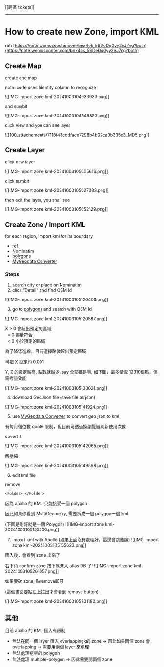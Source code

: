 [[跨區 tickets]]


---



# How to create new Zone, import KML

  

ref: [https://note.wemoscooter.com/bnx4ok_5SDeDq0yy2eJ7ng?both](https://note.wemoscooter.com/bnx4ok_5SDeDq0yy2eJ7ng?both)

  
  
  

## Create Map

create one map 

note: code uses Identity column to recognize

![[IMG-import zone kml-20241003104933933.png]]

  
  

and sumbit

![[IMG-import zone kml-20241003104948853.png]]

  
  
  
  
  

click view and you can see layer

![[100_attachements/7118f43cddface7298b4b02ca3b335d3_MD5.png]]

  
  
  
  
  

## Create Layer

click new layer

![[IMG-import zone kml-20241003105005616.png]]

  
  

click sumbit

  

![[IMG-import zone kml-20241003105027383.png]]

  
  

then edit the layer, you shall see

![[IMG-import zone kml-20241003105052129.png]]

  

## Create Zone / Import KML

for each region, import kml for its boundary

- [ref](https://gis.stackexchange.com/questions/183248/getting-polygon-boundaries-of-city-in-json-from-google-maps-api)
- [Nominatim](https://nominatim.openstreetmap.org/ui/search.html)
- [polygons](http://polygons.openstreetmap.fr/index.py)
- [MyGeodata Converter](https://mygeodata.cloud/converter/geojson-to-kml)
    

### Steps

1. search city or place on [Nominatim](https://nominatim.openstreetmap.org/ui/search.html)
2. click “Detail” and find OSM Id
    

  

![[IMG-import zone kml-20241003105120406.png]]

  
  

3. go to [polygons](http://polygons.openstreetmap.fr/index.py) and search with OSM Id
    

  

![[IMG-import zone kml-20241003105120587.png]]

X > 0 會超出預定的區域,  
  = 0 盡量符合  
  < 0 小於預定的區域

  
  

為了降低進線，目前選擇略微超出預定區域

可把 X 設定約 0.001

  

Y, Z 的設定越高, 點數就越少, say 全部都是零, 如下圖，最多情況 12310個點，但需考量效能

![[IMG-import zone kml-20241003105133021.png]]

  

4. download GeoJson file (save file as json)
    

![[IMG-import zone kml-20241003105141924.png]]

  
  
  

5. use [MyGeodata Converter](https://mygeodata.cloud/converter/geojson-to-kml) to convert geo json to kml
    

  

有每月個位數 quote 限制，但目前可透過換瀏覽器刷新使用次數

covert it

![[IMG-import zone kml-20241003105142065.png]]

  

解壓縮

![[IMG-import zone kml-20241003105149598.png]]

  

6. edit kml file 




remove 
```
<Folder> </Folder> 
```

  

因為 apollo 的 KML 只能接受一個 polygon

因此如果你看到 MultiGeometry, 需要拆成一個 polygon一個 kml

(下圖是剛好就是一個 Polygon)
![[IMG-import zone kml-20241003105155506.png]]

  
  

7. import kml with Apollo (如果上面沒有處理好，這邊會跳錯誤)
![[IMG-import zone kml-20241003105155623.png]]

  
  

匯入後，會看到 zone 出來了

右下角 confirm zone 按下就進入 atlas DB 了!
![[IMG-import zone kml-20241003105201057.png]]

  
  

如果要砍 zone, 點remove即可

(這個畫面要點左上拉出才會看到 remove button)

![[IMG-import zone kml-20241003105201180.png]]

  
  

## 其他

目前 apollo 的 KML 匯入有限制
- 無法在同一個 layer 匯入 overlappingk的 zone -> 因此如果兩個 zone 會 overlapping -> 需要用兩個 layer 來處理
- 無法處理挖空的 polygon
- 無法處理 multiple-polygon -> 因此需要開兩個 zone
    
  
